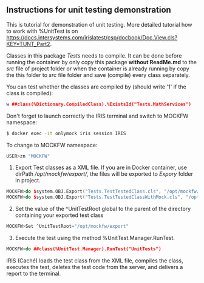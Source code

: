 ## Instructions for unit testing demonstration
This is tutorial for demonstration of unit testing. More detailed tutorial how to work with %UnitTest is on https://docs.intersystems.com/irislatest/csp/docbook/Doc.View.cls?KEY=TUNT_Part2. 


Classes in this package *Tests* needs to compile. It can be done before running the container by only copy this package **without ReadMe.md** to the *src* file of project folder or when the container is already running by copy the this folder to *src* file folder and save (compile) every class separately.

You can test whether the classes are compiled by (should write '1' if the class is compiled):
```c++
w ##class(%Dictionary.CompiledClass).%ExistsId("Tests.MathServices")
```


Don't forget to launch correctly the IRIS terminal and switch to MOCKFW namespace:
```sh
$ docker exec -it onlymock iris session IRIS
```
To change to MOCKFW namespace:
```c++
USER>zn "MOCKFW"
```

  
  
1) Export Test classes as a XML file. If you are in Docker container, use dirPath */opt/mockfw/export/*, the files will be exported to *Expory* folder in project.
```c++
MOCKFW>do $system.OBJ.Export("Tests.TestTestedClass.cls", "/opt/mockfw/export/UnitTests/testFactorial.xml")
MOCKFW>do $system.OBJ.Export("Tests.TestTestedClassWithMock.cls", "/opt/mockfw/export/UnitTests/testFactorialWithMock.xml")
```

2) Set the value of the ^UnitTestRoot global to the parent of the directory containing your exported test class
```c++
MOCKFW>Set ^UnitTestRoot="/opt/mockfw/export"
```

3) Execute the test using the method %UnitTest.Manager.RunTest.
```c++
MOCKFW>do ##class(%UnitTest.Manager).RunTest("UnitTests")
```

IRIS (Caché) loads the test class from the XML file, compiles the class, executes the test, deletes the test code from the server, and delivers a report to the terminal. 